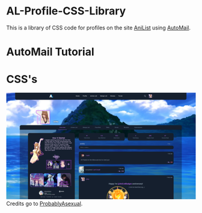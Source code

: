 # AL-Profile-CSS-Library
This is a library of CSS code for profiles on the site [AniList](http://anilist.co) using [AutoMail](https://github.com/hohMiyazawa/Automail).

# AutoMail Tutorial


# CSS's
[![](https://raw.githubusercontent.com/Differ812/AL-Profile-CSS-Library/main/ProbablyAsexual%20CSS/ProbablyAsexual-preview.png)](https://raw.githubusercontent.com/Differ812/AL-Profile-CSS-Library/main/ProbablyAsexual%20CSS/main.css)
Credits go to [ProbablyAsexual](https://anilist.co/user/ProbablyAsexual).
